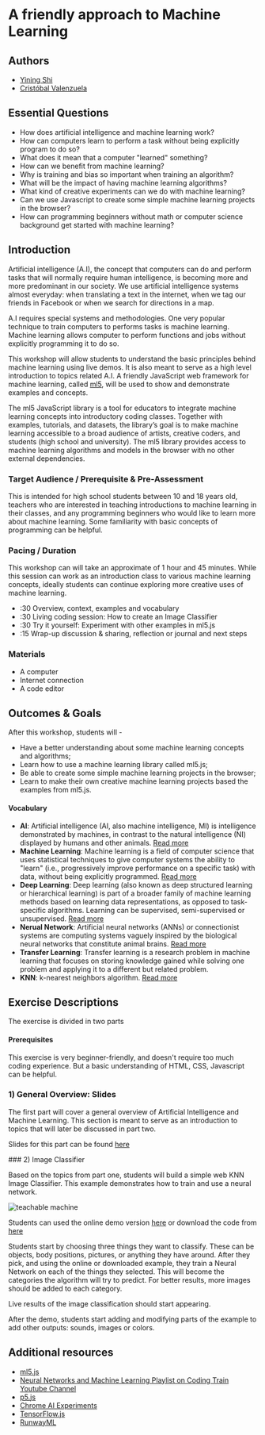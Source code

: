 # A friendly approach to Machine Learning

## Authors
- [Yining Shi](https://1023.io/)
- [Cristóbal Valenzuela](http://cvalenzuelab.com/)

## Essential Questions
- How does artificial intelligence and machine learning work?
- How can computers learn to perform a task without being explicitly program to do so?
- What does it mean that a computer "learned" something?
- How can we benefit from machine learning?
- Why is training and bias so important when training an algorithm?
- What will be the impact of having machine learning algorithms?
- What kind of creative experiments can we do with machine learning?
- Can we use Javascript to create some simple machine learning projects in the browser?
- How can programming beginners without math or computer science background get started with machine learning?

## Introduction
Artificial intelligence (A.I), the concept that computers can do and perform tasks that will normally require human intelligence, is becoming more and more predominant in our society. We use artificial intelligence systems almost everyday: when translating a text in the internet, when we tag our friends in Facebook or when we search for directions in a map. 

A.I requires special systems and methodologies. One very popular technique to train computers to performs tasks is machine learning. Machine learning allows computer to perform functions and jobs without explicitly programming it to do so. 

This workshop will allow students to understand the basic principles behind machine learning using live demos. It is also meant to serve as a high level introduction to topics related A.I. A friendly JavaScript web framework for machine learning, called [ml5](ml5js.github.io), will be used to show and demonstrate examples and concepts.

The ml5 JavaScript library is a tool for educators to integrate machine learning concepts into introductory coding classes. Together with examples, tutorials, and datasets, the library’s goal is to make machine learning accessible to a broad audience of artists, creative coders, and students (high school and university). The ml5 library provides access to machine learning algorithms and models in the browser with no other external dependencies.


### Target Audience / Prerequisite & Pre-Assessment
This is intended for high school students between 10 and 18 years old, teachers who are interested in teaching introductions to machine learning in their classes, and any programming beginners who would like to learn more about machine learning. Some familiarity with basic concepts of programming can be helpful. 

### Pacing / Duration
This workshop can will take an approximate of 1 hour and 45 minutes. While this session can work as an introduction class to various machine learning concepts, ideally students can continue exploring more creative uses of machine learning.

  - :30 Overview, context, examples and vocabulary
  - :30 Living coding session: How to create an Image Classifier
  - :30 Try it yourself: Experiment with other examples in ml5.js
  - :15 Wrap-up discussion & sharing, reflection or journal and next steps

### Materials
- A computer
- Internet connection
- A code editor

## Outcomes & Goals

After this workshop, students will - 
- Have a better understanding about some machine learning concepts and algorithms;
- Learn how to use a machine learning library called ml5.js;
- Be able to create some simple machine learning projects in the browser;
- Learn to make their own creative machine learning projects based the examples from ml5.js.

#### Vocabulary
* **AI**: Artificial intelligence (AI, also machine intelligence, MI) is intelligence demonstrated by machines, in contrast to the natural intelligence (NI) displayed by humans and other animals. [Read more](https://en.wikipedia.org/wiki/Artificial_intelligence)
* **Machine Learning**: Machine learning is a field of computer science that uses statistical techniques to give computer systems the ability to "learn" (i.e., progressively improve performance on a specific task) with data, without being explicitly programmed. [Read more](https://en.wikipedia.org/wiki/Machine_learning)
* **Deep Learning**: Deep learning (also known as deep structured learning or hierarchical learning) is part of a broader family of machine learning methods based on learning data representations, as opposed to task-specific algorithms. Learning can be supervised, semi-supervised or unsupervised. [Read more](https://en.wikipedia.org/wiki/Deep_learning)
* **Nerual Network**: Artificial neural networks (ANNs) or connectionist systems are computing systems vaguely inspired by the biological neural networks that constitute animal brains. [Read more](https://en.wikipedia.org/wiki/Artificial_neural_network)
* **Transfer Learning**: Transfer learning is a research problem in machine learning that focuses on storing knowledge gained while solving one problem and applying it to a different but related problem. 
* **KNN**: k-nearest neighbors algorithm. [Read more](https://en.wikipedia.org/wiki/K-nearest_neighbors_algorithm)
      

## Exercise Descriptions

The exercise is divided in two parts

#### Prerequisites 
This exercise is very beginner-friendly, and doesn't require too much coding experience. But a basic understanding of HTML, CSS, Javascript can be helpful.

### 1) General Overview: Slides

The first part will cover a general overview of Artificial Intelligence and Machine Learning. This section is meant to serve as an introduction to topics that will later be discussed in part two.

Slides for this part can be found [here]()

### 2) Image Classifier

Based on the topics from part one, students will build a simple web KNN Image Classifier. This example demonstrates how to train and use a neural network. 

![teachable machine](https://ml5js.github.io/img/teachable.gif)

Students can used the online demo version [here](https://ml5js.github.io/docs/knn-image-example.html) or download the code from [here](https://github.com/ml5js/ml5-examples)

Students start by choosing three things they want to classify. These can be objects, body positions, pictures, or anything they have around. After they pick, and using the online or downloaded example, they train a Neural Network on each of the things they selected. This will become the categories the algorithm will try to predict. For better results, more images should be added to each category.

Live results of the image classification should start appearing.

After the demo, students start adding and modifying parts of the example to add other outputs: sounds, images or colors.

## Additional resources

- [ml5.js](https://ml5js.github.io/)
- [Neural Networks and Machine Learning Playlist on Coding Train Youtube Channel](https://www.youtube.com/user/shiffman/playlists?shelf_id=16&view=50&sort=dd)
- [p5.js](https://p5js.org/)
- [Chrome AI Experiments](https://experiments.withgoogle.com/ai)
- [TensorFlow.js](https://js.tensorflow.org/)
- [RunwayML](https://runwayml.com/)
